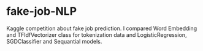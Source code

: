 # fake-job-NLP
Kaggle competition about fake job prediction. I compared Word Embedding and TFIdfVectorizer class for tokenization data and LogisticRegression, SGDClassifier and Sequantial models.
